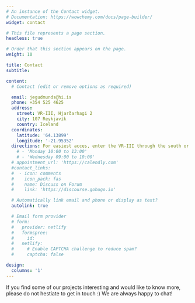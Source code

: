 ```yaml
---
# An instance of the Contact widget.
# Documentation: https://wowchemy.com/docs/page-builder/
widget: contact

# This file represents a page section.
headless: true

# Order that this section appears on the page.
weight: 10

title: Contact
subtitle:

content:
  # Contact (edit or remove options as required)

  email: jegudmunds@hi.is
  phone: +354 525 4625
  address:
    street: VR-III, Hjarðarhagi 2
    city: 107 Reykjavík
    country: Iceland
  coordinates:
    latitude: '64.13899'
    longitude: '-21.95352'
  directions: For easiest acces, enter the VR-III through the south or east.
    # - 'Monday 10:00 to 13:00'
    # - 'Wednesday 09:00 to 10:00'
  # appointment_url: 'https://calendly.com'
  #contact_links:
  #  - icon: comments
  #    icon_pack: fas
  #    name: Discuss on Forum
  #    link: 'https://discourse.gohugo.io'

  # Automatically link email and phone or display as text?
  autolink: true

  # Email form provider
  # form:
  #   provider: netlify
  #   formspree:
  #     id:
  #   netlify:
  #     # Enable CAPTCHA challenge to reduce spam?
  #     captcha: false

design:
  columns: '1'
---
```


If you find some of our projects interesting and would like to know more, please do not hestiate to get in touch :) We are always happy to chat!
